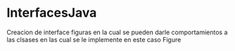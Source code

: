 # InterfacesJava
Creacion de interface figuras en la cual se pueden darle comportamientos a las clsases en las cual se le implemente en este caso Figure 
